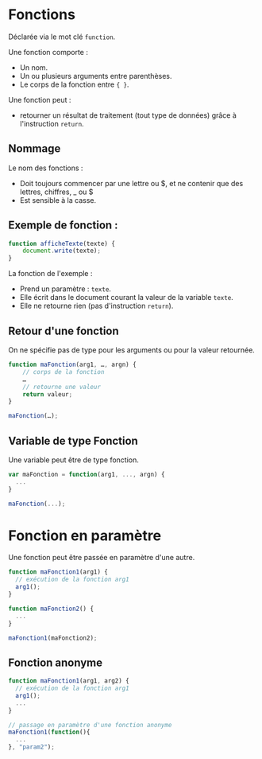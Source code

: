 # Fonctions

Déclarée via le mot clé `function`.

Une fonction comporte :
* Un nom.
* Un ou plusieurs arguments entre parenthèses.
* Le corps de la fonction entre `{ }`.

Une fonction peut :
* retourner un résultat de traitement (tout type de données) grâce à l'instruction `return`.

## Nommage
Le nom des fonctions : 
* Doit toujours commencer par une lettre ou $, et ne contenir que des lettres, chiffres, _ ou $
* Est sensible à la casse.

## Exemple de fonction :

```js
function afficheTexte(texte) {
	document.write(texte);
}
```

La fonction de l'exemple :
* Prend un paramètre : `texte`.
* Elle écrit dans le document courant la valeur de la variable `texte`.
* Elle ne retourne rien (pas d'instruction `return`).

## Retour d'une fonction

On ne spécifie pas de type pour les arguments ou pour la valeur retournée.

```js
function maFonction(arg1, …, argn) {
	// corps de la fonction
	…
	// retourne une valeur
	return valeur;
}

maFonction(…);
```

## Variable de type Fonction

Une variable peut être de type fonction.

```js
var maFonction = function(arg1, ..., argn) {
  ...
}

maFonction(...);
```

# Fonction en paramètre
Une fonction peut être passée en paramètre d'une autre.

```js
function maFonction1(arg1) {
  // exécution de la fonction arg1
  arg1();
}

function maFonction2() {
  ...
}

maFonction1(maFonction2);
```

## Fonction anonyme

```js
function maFonction1(arg1, arg2) {
  // exécution de la fonction arg1
  arg1();
  ...
}

// passage en paramètre d'une fonction anonyme
maFonction1(function(){
  ...
}, "param2");
```